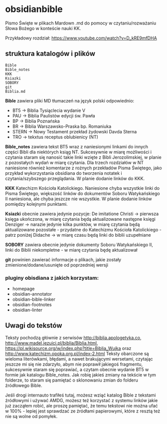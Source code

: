 # obsidianbible
Pismo Święte w plikach Mardown .md do pomocy w czytaniu/rozważaniu Słowa Bożego w konteście nauki KK.

Przykładowy rozdział:
https://www.youtube.com/watch?v=D_kRE9mfDHA

## struktura katalogów i plików

```
Bible
Bible_notes
KKK
Ksiazki
SOBORY
git
Biblia.md
```

**Bible** zawiera pliki MD tłumaczeń na język polski odpowiednio:
- BT5 -> Biblia Tysiąclecia wydanie V
- PAU -> Biblia Paulistów edycji św. Pawła
- BP -> Biblia Poznańska
- BR -> Biblia Warszawsko-Praska bp. Romaniuka
- STERN -> Nowy Testament przekład żydowski Davda Sterna
- TRO -> tekxtus receptus oblubienicy (NT)

**Bible_notes** zawiera tekst BT5 wraz z naniesionymi linkami do innych części Bibli dla niektórych ksiąg NT. Sukcesywnie w miarę możliwości i czytania staram się nanosić takie linki wzięte z Bibli Jerozolimskiej, w planie z pozostałych wydań w miarę czytania. Dla trzech rozdziałów w NT naniesione również komentarze z rożnych przekładów Pisma Świętego, jako przykład wykorzystania obsidiana do tworzenia notatek i czytania/szybszego przeglądania. W planie dodanie linków do KKK.

**KKK** Katechizm Kościoła Katolickiego. Naniesione chyba wszystkie linki do Pisma Świętego, większość linków do dokumentów Soboru Watykańskiego II naniesiona, ale chyba jeszcze nie wszystkie. W planie dodanie linków pomiędzy kolejnymi punktami.

**Ksiazki** obecnie zawiera jedynie pozycje:
De imitatione Christi -> pierwsza księga ukończona, w miarę czytania będą aktualizowane następne księgi
Denziger -> narazie jedynie kilka punktów, w miarę czytania będą aktualizowane pozostałe - przydatne do Katechizmu Kościoła Katolickiego - patrz poniżej
Didache -> w miarę czasu będą linki do biblii uzupełniane

**SOBORY** zawiera obecnie jedynie dokumenty Soboru Watykańskiego II, linki do Biblii niekompletne - w miarę czytania będę aktualizował

**git** powinien zawierać informacje o plikach, jakie zostały zmienione/dodane/usunięte od poprzedniej wersji

### pluginy obisdiana z jakich korzystam:
- homepage
- obsidian-annotator
- obsidian-bible-linker
- obsidian-footnotes
- obsidian-linter

## Uwagi do tekstów
Teksty pochodzą głównie z serwisów http://biblia.apologetyka.co, http://www.madel.jezuici.pl/biblia/Biblia.html, https://pl.wikisource.org/w/index.php?title=Biblia_Wujka oraz http://www.katechizm.opoka.org.pl/index-2.html
Teksty obarczone są wieloma literówkami, błędami, a nawet brakującymi wersetami, czytając jeszcze mi się nie zdarzyło, abym nie poprawił jakiegoś fragmentu, sukcesywnie staram się poprawiać, a czytam obecnie wydanie BT5 w formie jak katalogu Bible_notes. Jak robię jakieś zmiany na tekście w tym folderze, to staram się pamiętać o sklonowaniu zmian do folderu źródłowego Bible.

Jeśli drogi internauto trafiłeś tutaj, możesz wziąć katalog Bible z tekstami źródłowymi i używać AMDG, możesz też korzystać z systemu linków jakie już zacząłem robić, ale proszę pamiętać, że temu tekstowi nie można ufać w 100% - lepiej jest sprawdzać ze źródłami papierowymi, które z resztą też nie są wolne od pomyłek.
